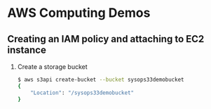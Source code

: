 # AWS Computing Demos

## Creating an IAM policy and attaching to EC2 instance

1. Create a storage bucket

    ```` bash
    $ aws s3api create-bucket --bucket sysops33demobucket
    {
        "Location": "/sysops33demobucket"
    }
    ````


